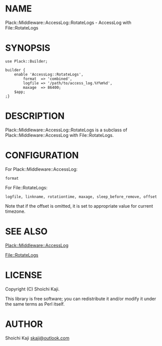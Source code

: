 # NAME

Plack::Middleware::AccessLog::RotateLogs - AccessLog with File::RotateLogs

# SYNOPSIS

    use Plack::Builder;

    builder {
        enable 'AccessLog::RotateLogs',
            format  => 'combined',
            logfile => '/path/to/access_log.%Y%m%d',
            maxage  => 86400;
        $app;
    ;}

# DESCRIPTION

Plack::Middleware::AccessLog::RotateLogs is a subclass of
Plack::Middleware::AccessLog with File::RotateLogs.

# CONFIGURATION

For Plack::Middleware::AccessLog:

    format

For File::RotateLogs:

    logfile, linkname, rotationtime, maxage, sleep_before_remove, offset

Note that if the offset is omitted,
it is set to appropriate value for current timezone.

# SEE ALSO

[Plack::Middleware::AccessLog](https://metacpan.org/pod/Plack::Middleware::AccessLog)

[File::RotateLogs](https://metacpan.org/pod/File::RotateLogs)

# LICENSE

Copyright (C) Shoichi Kaji.

This library is free software; you can redistribute it and/or modify
it under the same terms as Perl itself.

# AUTHOR

Shoichi Kaji <skaji@outlook.com>
